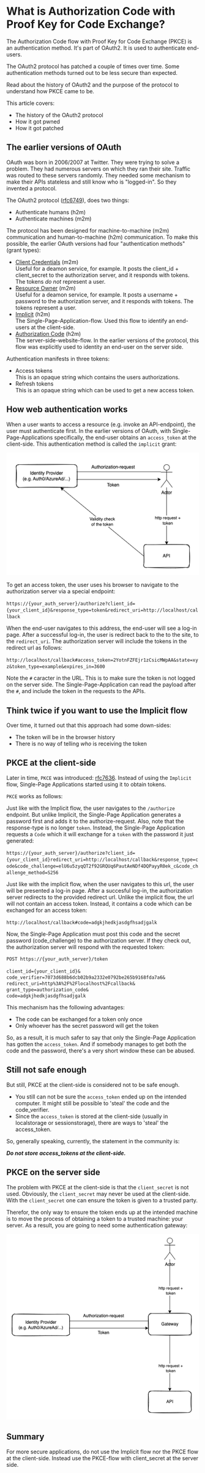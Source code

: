 # What is Authorization Code with Proof Key for Code Exchange?

The Authorization Code flow with Proof Key for Code Exchange (PKCE) is an authentication method. It's part of OAuth2. It is used to authenticate end-users.

The OAuth2 protocol has patched a couple of times over time. Some authentication methods turned out to be less secure than expected.

Read about the history of OAuth2 and the purpose of the protocol to understand how PKCE came to be.

This article covers:
* The history of the OAuth2 protocol
* How it got pwned
* How it got patched

## The earlier versions of OAuth

OAuth was born in 2006/2007 at Twitter. They were trying to solve a problem. They had numerous servers on which they ran their site. Traffic was routed to these servers randomly. They needed some mechanism to make their APIs stateless and still know who is "logged-in". So they invented a protocol.

The OAuth2 protocol ([rfc6749](https://www.rfc-editor.org/rfc/rfc6749)), does two things:

* Authenticate humans (h2m)
* Authenticate machines (m2m)

The protocol has been designed for machine-to-machine (m2m) communication and human-to-machine (h2m) communication. To make this possible, the earlier OAuth versions had four "authentication methods" (grant types):

* [Client Credentials](https://www.rfc-editor.org/rfc/rfc6749#section-1.3.4) (m2m) \
Useful for a deamon service, for example. It posts the client_id + client_secret to the authorization server, and it responds with tokens. The tokens _do not_ represent a user.
* [Resource Owner](https://www.rfc-editor.org/rfc/rfc6749#section-1.3.3) (m2m) \
Useful for a deamon service, for example. It posts a username + password to the authorization server, and it responds with tokens. The tokens represent a user.
* [Implicit](https://www.rfc-editor.org/rfc/rfc6749#section-1.3.2) (h2m) \
The Single-Page-Application-flow. Used this flow to identify an end-users at the client-side.
* [Authorization Code]() (h2m) \
The server-side-website-flow. In the earlier versions of the protocol, this flow was explicitly used to identity an end-user on the server side.

Authentication manifests in three tokens:
* Access tokens \
This is an opaque string which contains the users authorizations.
* Refresh tokens \
This is an opaque string which can be used to get a new access token.

## How web authentication works

When a user wants to access a resource (e.g. invoke an API-endpoint), the user must authenticate first. In the earlier versions of OAuth, with Single-Page-Applications specifically, the end-user obtains an `access_token` at the client-side. This authentication method is called the `implicit` grant:

![Authentication with a SPA](diagrams/client-side-token-exchange.png)

To get an access token, the user uses his browser to navigate to the authorization server via a special endpoint:

`https://{your_auth_server}/authorize?client_id={your_client_id}&response_type=token&redirect_uri=http://localhost/callback`

When the end-user navigates to this address, the end-user will see a log-in page. After a successful log-in, the user is redirect back to the to the site, to the `redirect_uri`. The authorization server will include the tokens in the redirect url as follows:

`http://localhost/callback#access_token=2YotnFZFEjr1zCsicMWpAA&state=xyz&token_type=example&expires_in=3600`

Note the `#` caracter in the URL. This is to make sure the token is not logged on the server side. The Single-Page-Application can read the payload after the `#`, and include the token in the requests to the APIs.

## Think twice if you want to use the Implicit flow
Over time, it turned out that this approach had some down-sides:

* The token will be in the browser history
* There is no way of telling _who_ is receiving the token

## PKCE at the client-side
Later in time, `PKCE` was introduced: [rfc7636](https://www.rfc-editor.org/rfc/rfc7636). Instead of using the `Implicit` flow, Single-Page Applications started using it to obtain tokens.

`PKCE` works as follows: 

Just like with the Implicit flow, the user navigates to the `/authorize` endpoint. But unlike Implicit, the Single-Page Application generates a password first and adds it to the authorize-request. Also, note that the response-type is no longer `token`. Instead, the Single-Page Application requests a `Code` which it will exchange for a `token` with the password it just generated:

`https://{your_auth_server}/authorize?client_id={your_client_id}redirect_uri=http://localhost/callback&response_type=code&code_challenge=elU6u5zyqQT2f92GRQUq6PautAeNDf4DQPayyR0ek_c&code_challenge_method=S256`

Just like with the implicit flow, when the user navigates to this url, the user will be presented a log-in page. After a succesful log-in, the authorization server redirects to the provided redirect url. Unlike the implicit flow, the url will not contain an access token. Instead, it contains a code which can be exchanged for an access token:

`http://localhost/callback#code=adgkjhedkjasdgfhsadjgalk`

Now, the Single-Page Application must post this code and the secret password (code_challenge) to the authorization server. If they check out, the authorization server will respond with the requested token:

```
POST https://{your_auth_server}/token

client_id={your_client_id}&
code_verifier=7073d688b6dcb02b9a2332e0792be265b9168fda7a6&
redirect_uri=http%3A%2F%2Flocalhost%2Fcallback&
grant_type=authorization_code&
code=adgkjhedkjasdgfhsadjgalk
```

This mechanism has the following advantages:
* The code can be exchanged for a token only once
* Only whoever has the secret password will get the token

So, as a result, it is much safer to say that only the Single-Page Application has gotten the `access_token`. And if somebody manages to get both the code and the password, there's a very short window these can be abused.

## Still not safe enough
But still, PKCE at the client-side is considered not to be safe enough. 

* You still can not be sure the `access_token` ended up on the intended computer. It might still be possible to 'steal' the code and the code_verifier.
* Since the `access_token` is stored at the client-side (usually in localstorage or sessionstorage), there are ways to 'steal' the access_token.

So, generally speaking, currently, the statement in the community is:

___Do not store access_tokens at the client-side.___

## PKCE on the server side
The problem with PKCE at the client-side is that the `client_secret` is not used. Obviously, the `client_secret` may never be used at the client-side. With the `client_secret` one can ensure the token is given to a trusted party. 

Therefor, the only way to ensure the token ends up at the intended machine is to move the process of obtaining a token to a trusted machine: your server. As a result, you are going to need some authentication gateway:

![Authentication at the server-side](diagrams/server-side-token-exchange.png)

## Summary
For more secure applications, do not use the Implicit flow nor the PKCE flow at the client-side. Instead use the PKCE-flow with client_secret at the server side.
